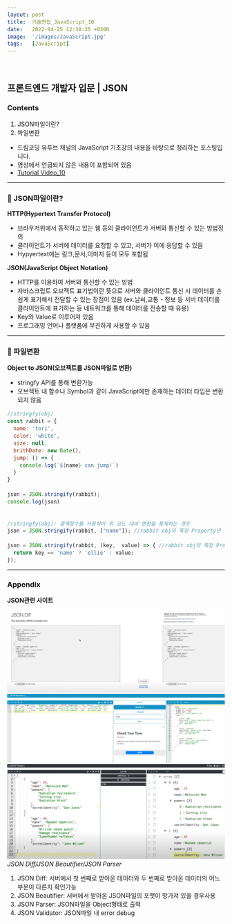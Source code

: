 ```yaml
---
layout: post
title:  기술면접_JavaScript_10
date:   2022-04-25 12:38:35 +0300
image:  '/images/JavaScript.jpg'
tags:   [JavaScript]
---
```

<br/>

## 프론트엔드 개발자 입문 | JSON<br/>

### Contents <br/>
1. JSON파일이란?<br/>
2. 파일변환<br/>

* 드림코딩 유투브 채널의 JavaScript 기초강의 내용을 바탕으로 정리하는 포스팅입니다. <br/>
* 영상에서 언급되지 않은 내용이 포함되어 있음<br/>
* [Tutorial Video_10](https://www.youtube.com/watch?v=FN_D4Ihs3LE&list=PLv2d7VI9OotTVOL4QmPfvJWPJvkmv6h-2&index=10)<br/>

___

### :bell: JSON파일이란? <br/>
**HTTP(Hypertext Transfer Protocol)**
  - 브라우저위에서 동작하고 있는 웹 등의 클라이언트가 서버와 통신할 수 있는 방법정의<br/>
  - 클라이언트가 서버에 데이터를 요청할 수 있고, 서버가 이에 응답할 수 있음<br/>
  - Hypyertext에는 링크,문서,이미지 등이 모두 포함됨 <br/>

**JSON(JavaScript Object Notation)**<br/>
  - HTTP를 이용하여 서버와 통신할 수 있는 방법<br/>
  - 자바스크립트 오브젝트 표기법이란 뜻으로 서버와 클라이언트 통신 시 데이터를 손쉽게 표기해서 전달할 수 있는 장점이 있음 (ex.날씨,교통 - 정보 등 서버 데이터를 클라이언트에 표기하는 등 네트워크를 통해 데이터를 전송할 때 유용)<br/>
  - Key와 Value로 이루어져 있음<br/>
  - 프로그래밍 언어나 플랫폼에 무관하게 사용할 수 있음<br/>

___

### :bell: 파일변환 <br/>
**Object to JSON(오브젝트를 JSON파일로 변환)**<br/>
- stringfy API를 통해 변환가능<br/>
- 오브젝트 내 함수나 Symbol과 같이 JavaScript에만 존재하는 데이터 타입은 변환되지 않음<br/>

```javascript
//stringfy(obj)
const rabbit = {
  name: 'tori',
  color: 'white',
  size: null,
  brithDate: new Date(),
  jump: () => {
    console.log(`${name} can jump!`)
  }
}

json = JSON.stringify(rabbit);
console.log(json)


//stringfy(obj): 콜백함수를 사용하여 위 코드 대비 변환을 통제하는 경우
json = JSON.stringify(rabbit, ["name"]); //rabbit obj의 특정 Property만 변환하고자 하는 경우 사용

json = JSON.stringify(rabbit, (key,  value) => { //rabbit obj의 특정 Property의 값을 변경하여 변환하고자 하는 경우 사용
  return key == 'name' ? 'ellie' : value;
}); 
```

___

### Appendix<br/>
**JSON관련 사이트**<br/>
<div class="gallery-box">
  <div class="gallery">
    <img src="/images/Posting/JavaScript/15.png" alt="Project">
    <img src="/images/Posting/JavaScript/16.png" alt="Project">
    <img src="/images/Posting/JavaScript/17.png" alt="Project">
  </div>
  <em>JSON Diff/JSON Beautifier/JSON Parser <a href="https://unsplash.com/" target="_blank"></a></em>
</div>

1. JSON Diff: 서버에서 첫 번째로 받아온 데이터와 두 번째로 받아온 데이터의 어느 부분이 다른지 확인가능<br/>
2. JSON Beautifier: 서버에서 받아온 JSON파일의 포맷이 망가져 있을 경우사용<br/>
3. JSON Parser: JSON파일을 Object형태로 출력<br/>
4. JSON Validator: JSON파일 내 error debug<br/>